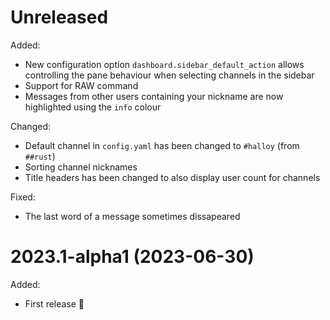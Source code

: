 # Unreleased

Added:

- New configuration option `dashboard.sidebar_default_action` allows controlling the pane behaviour when selecting channels in the sidebar
- Support for RAW command
- Messages from other users containing your nickname are now highlighted using the `info` colour

Changed:

- Default channel in `config.yaml` has been changed to `#halloy` (from `##rust`)
- Sorting channel nicknames
- Title headers has been changed to also display user count for channels

Fixed:

- The last word of a message sometimes dissapeared

# 2023.1-alpha1 (2023-06-30)

Added:

- First release 🎉

